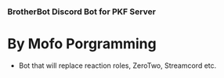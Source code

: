 ### BrotherBot Discord Bot for PKF Server
# By Mofo Porgramming

- Bot that will replace reaction roles, ZeroTwo, Streamcord etc.
